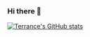 ### Hi there 👋

<!--
**Roytsai27/Roytsai27** is a ✨ _special_ ✨ repository because its `README.md` (this file) appears on your GitHub profile.

Here are some ideas to get you started:

- 🔭 I’m currently working on ...
- 🌱 I’m currently learning ...
- 👯 I’m looking to collaborate on ...
- 🤔 I’m looking for help with ...
- 💬 Ask me about ...
- 📫 How to reach me: ...
- 😄 Pronouns: ...
- ⚡ Fun fact: ...
-->
[![Terrance's GitHub stats](https://github-readme-stats.vercel.app/api?username=Roytsai27&show_icons=true&theme=tokyonight)](https://github.com/yhterrance/github-readme-stats)

